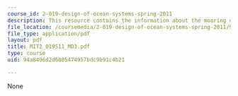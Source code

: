 ```yaml
---
course_id: 2-019-design-of-ocean-systems-spring-2011
description: This resource contains the information about the mooring dynamics (III).
file_location: /coursemedia/2-019-design-of-ocean-systems-spring-2011/94a8496d2d6805474957bdc9b91c4b21_MIT2_019S11_MD3.pdf
file_type: application/pdf
layout: pdf
title: MIT2_019S11_MD3.pdf
type: course
uid: 94a8496d2d6805474957bdc9b91c4b21

---
```

None